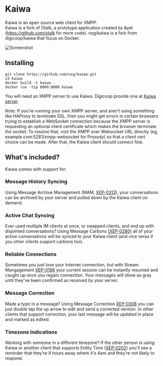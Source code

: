 # Kaiwa

Kaiwa is an open source web client for XMPP.  
Kaiwa is a fork of Otalk, a prototype application created by &yet (https://github.com/otalk for more code). nsg/kaiwa is a fork from digicoop/kaiwa that focus on Docker.

![Screenshot](http://getkaiwa.com/assets/img/header.png)

## Installing

    git clone https://github.com/nsg/kaiwa.git
    cd kaiwa
	docker build -t kaiwa .
	docker run -tip 8000:8000 kaiwa

You will need an XMPP server to use Kaiwa. Digicoop provide one at [Kaiwa server](https://github.com/digicoop/kaiwa-server).

*Note:* If you're running your own XMPP server, and aren't using something like HAProxy to terminate SSL, then you might get errors in certain browsers trying to establish a WebSocket connection because the XMPP server is requesting an optional client certificate which makes the browser terminate the socket. To resolve that, visit the XMPP over Websocket URL directly (eg, example.com:5281/xmpp-websocket for Prosody) so that a client cert choice can be made. After that, the Kaiwa client should connect fine.

## What's included?

Kaiwa comes with support for:

### Message History Syncing

Using Message Archive Management (MAM, [XEP-0313](http://xmpp.org/extensions/xep-0313.html)), your conversations can be archived by your server and pulled down by the Kaiwa client on demand.

### Active Chat Syncing

Ever used multiple IM clients at once, or swapped clients, and end up with disjointed conversations? Using Message Carbons [(XEP-0280)](http://xmpp.org/extensions/xep-0280.html) all of your active conversations will be synced to your Kaiwa client (and vice versa if you other clients support carbons too).

### Reliable Connections

Sometimes you just lose your Internet connection, but with Stream Mangagement [XEP-0198](http://xmpp.org/extensions/xep-0198.html) your current session can be instantly resumed and caught up once you regain connection. Your messages will show as gray until they've been confirmed as received by your server.

### Message Correction

Made a typo in a message? Using Message Correction [XEP-0308](http://xmpp.org/extensions/xep-0308.html) you can just double tap the up arrow to edit and send a corrected version. In other clients that support correction, your last message will be updated in place and marked as edited.

### Timezone Indications

Working with someone in a different timezone? If the other person is using Kaiwa or another client that supports Entity Time ([XEP-0202](http://xmpp.org/extensions/xep-0202.html)) you'll see a reminder that they're 9 hours away where it's 4am and they're not likely to respond.
